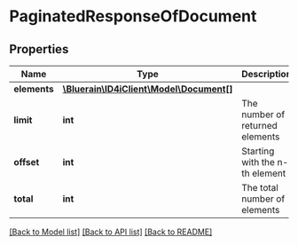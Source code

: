 # PaginatedResponseOfDocument

## Properties
Name | Type | Description | Notes
------------ | ------------- | ------------- | -------------
**elements** | [**\Bluerain\ID4iClient\Model\Document[]**](Document.md) |  | 
**limit** | **int** | The number of returned elements | 
**offset** | **int** | Starting with the n-th element | 
**total** | **int** | The total number of elements | [optional] 

[[Back to Model list]](../README.md#documentation-for-models) [[Back to API list]](../README.md#documentation-for-api-endpoints) [[Back to README]](../README.md)


